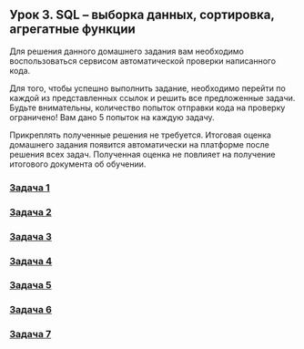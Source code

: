 ## Урок 3. SQL – выборка данных, сортировка, агрегатные функции

Для решения данного домашнего задания вам необходимо воспользоваться сервисом автоматической проверки написанного кода.

Для того, чтобы успешно выполнить задание, необходимо перейти по каждой из представленных ссылок и решить все предложенные задачи. Будьте внимательны, количество попыток отправки кода на проверку ограничено! Вам дано 5 попыток на каждую задачу.

Прикреплять полученные решения не требуется. Итоговая оценка домашнего задания появится автоматически на платформе после решения всех задач. Полученная оценка не повлияет на получение итогового документа об обучении.

### [Задача 1](https://autotest.gb.ru/problems/159?lesson_id=386941&_ga=2.166420022.907329519.1700413879-8102908836.1699019265)

### [Задача 2](https://autotest.gb.ru/problems/160?lesson_id=386941&_ga=2.166420022.907329519.1700413879-8102908836.1699019265)

### [Задача 3](https://autotest.gb.ru/problems/161?lesson_id=386941&_ga=2.166420022.907329519.1700413879-8102908836.1699019265)

### [Задача 4](https://autotest.gb.ru/problems/162?lesson_id=386941&_ga=2.166420022.907329519.1700413879-8102908836.1699019265)

### [Задача 5](https://autotest.gb.ru/problems/163?lesson_id=386941&_ga=2.166420022.907329519.1700413879-8102908836.1699019265)

### [Задача 6](https://autotest.gb.ru/problems/164?lesson_id=386941&_ga=2.61028004.907329519.1700413879-8102908836.1699019265)

### [Задача 7](https://autotest.gb.ru/problems/165?lesson_id=386941&_ga=2.61028004.907329519.1700413879-8102908836.1699019265)
